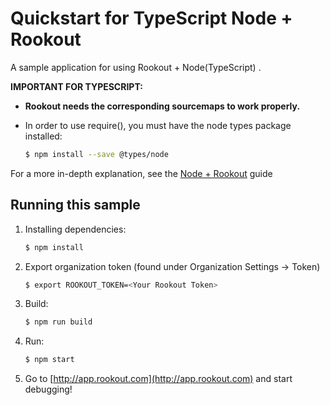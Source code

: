 # Quickstart for TypeScript Node + Rookout

A sample application for using Rookout + Node(TypeScript) .

__IMPORTANT FOR TYPESCRIPT:__

* __Rookout needs the corresponding sourcemaps to work properly.__

* In order to use require(), you must have the node types package installed:
    ```bash
    $ npm install --save @types/node
    ```

For a more in-depth explanation, see the  [Node + Rookout] guide


## Running this sample

1. Installing dependencies:
    ```bash
    $ npm install
    ```

2. Export organization token (found under Organization Settings -> Token)
    ```bash
    $ export ROOKOUT_TOKEN=<Your Rookout Token>
    ```

3. Build:
    ```bash
    $ npm run build
    ```

4. Run:
    ```bash
    $ npm start
    ```

5. Go to [http://app.rookout.com](http://app.rookout.com) and start debugging! 


[Node + Rookout]: https://docs.rookout.com/docs/sdk-setup.html
[npm]: https://www.npmjs.com/package/rookout


